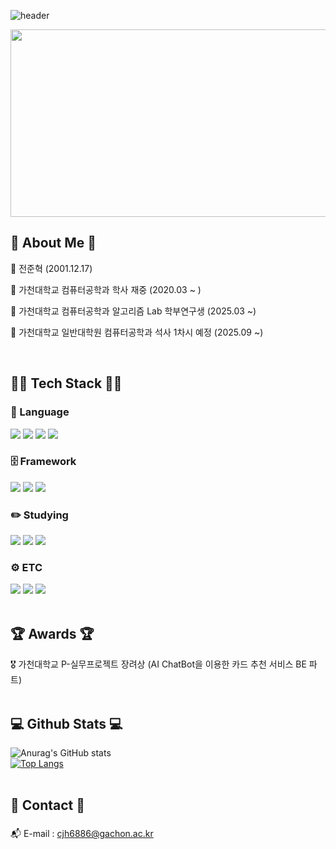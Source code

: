 <!-- header -->
<div>
  
  ![header](https://capsule-render.vercel.app/api?type=waving&color=gradient&height=300&section=header&text=Welcome%20to%20JunHyeok's%20Github&fontSize=55&animation=fadeIn)

  <a href="https://www.gitanimals.org/en_US?utm_medium=image&utm_source=jeonjunhyeokk&utm_content=farm">
  <img
  src="https://render.gitanimals.org/farms/jeonjunhyeokk"
  width="600"
  height="300"
  />
  </a>

</div>

<!-- body -->
<div>
  <h2 align="left">👻 About Me 👻</h3>
  <p align="left">👤 전준혁 (2001.12.17) </p>
  <p align="left">👤 가천대학교 컴퓨터공학과 학사 재중 (2020.03 ~ ) </p>
  <p align="left">👤 가천대학교 컴퓨터공학과 알고리즘 Lab 학부연구생 (2025.03 ~) </p>
  <p align="left">👤 가천대학교 일반대학원 컴퓨터공학과 석사 1차시 예정 (2025.09 ~) </p>

  <br>

  ## 🧑‍💻 Tech Stack 🧑‍💻
  
  ### 🤟 Language
  <!--Python-->
  <img src="https://img.shields.io/badge/Python-3776AB?style=flat-square&logo=Python&logoColor=white"/>
  <!--JavaScript-->
  <img src="https://img.shields.io/badge/JavaScript-F7DF1E?style=flat-square&logo=JavaScript&logoColor=white"/>
  <!--HTML5-->
  <img src="https://img.shields.io/badge/HTML5-E34F26?style=flat-square&logo=HTML5&logoColor=white"/>
  <!--CSS-->
  <img src="https://img.shields.io/badge/CSS3-1572B6?style=flat-square&logo=CSS3&logoColor=white"/>
  <br>
  
  ### 🗄️ Framework
  <!--React-->
  <img src="https://img.shields.io/badge/React-61DAFB?style=flat-square&logo=React&logoColor=white&Color=white"/>
  <!--Vue.js-->
  <img src="https://img.shields.io/badge/Vue.js-4FC08D?style=flat-square&logo=Vue.js&logoColor=white&Color=white"/>
  <!--express-->
  <img src="https://img.shields.io/badge/Express.js-000000?style=flat-square&logo=Express.js&logoColor=white&Color=white"/>
  <br/>

  ### ✏️ Studying 
  <!--TensorFlow-->
  <img src="https://img.shields.io/badge/TensorFlow-FF6F00?style=flat-square&logo=TensorFlow&logoColor=white"/>
  <!--PyTorch-->
  <img src="https://img.shields.io/badge/PyTorch-EE4C2C?style=flat-square&logo=PyTorch&logoColor=white"/>
  <!--Keras-->
  <img src="https://img.shields.io/badge/Keras-D00000?style=flat-square&logo=Keras&logoColor=white"/>
  <br>

  ### ⚙️ ETC
  <!--Node.js-->
  <img src="https://img.shields.io/badge/Node.js-5FA04E?style=flat-square&logo=Node.js&logoColor=white"/>
  <!--Amazon AWS-->
  <img src="https://img.shields.io/badge/AmazonWebServices-232F3E?style=flat-square&logo=AmazonWebServices&logoColor=white"/>
  <!--MySQL-->
  <img src="https://img.shields.io/badge/MySQL-4479A1?style=flat-square&logo=MySQL&logoColor=white"/>
  <br/>
  <br/>

  ## 🏆 Awards 🏆
  🎖️ 가천대학교 P-실무프로젝트 장려상 (AI ChatBot을 이용한 카드 추천 서비스 BE 파트)
  <br/>
  <br/>

  ## 💻 Github Stats 💻
  ![Anurag's GitHub stats](https://github-readme-stats.vercel.app/api?username=jeonjunhyeokk&show_icons=true&theme=radical)
  <br/>
  [![Top Langs](https://github-readme-stats.vercel.app/api/top-langs/?username=jeonjunhyeokk)](https://github.com/anuraghazra/github-readme-stats)
  <br/>
  <br/>

  ## 🤙 Contact 🤙
  
  ### 
  📬 E-mail : cjh6886@gachon.ac.kr <br/>
  
  

</div>
